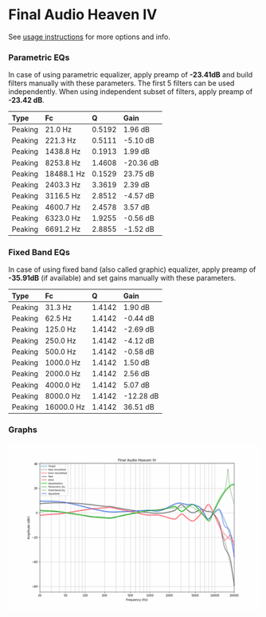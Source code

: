 # Final Audio Heaven IV
See [usage instructions](https://github.com/jaakkopasanen/AutoEq#usage) for more options and info.

### Parametric EQs
In case of using parametric equalizer, apply preamp of **-23.41dB** and build filters manually
with these parameters. The first 5 filters can be used independently.
When using independent subset of filters, apply preamp of **-23.42 dB**.

| Type    | Fc         |      Q | Gain      |
|:--------|:-----------|:-------|:----------|
| Peaking | 21.0 Hz    | 0.5192 | 1.96 dB   |
| Peaking | 221.3 Hz   | 0.5111 | -5.10 dB  |
| Peaking | 1438.8 Hz  | 0.1913 | 1.99 dB   |
| Peaking | 8253.8 Hz  | 1.4608 | -20.36 dB |
| Peaking | 18488.1 Hz | 0.1529 | 23.75 dB  |
| Peaking | 2403.3 Hz  | 3.3619 | 2.39 dB   |
| Peaking | 3116.5 Hz  | 2.8512 | -4.57 dB  |
| Peaking | 4600.7 Hz  | 2.4578 | 3.57 dB   |
| Peaking | 6323.0 Hz  | 1.9255 | -0.56 dB  |
| Peaking | 6691.2 Hz  | 2.8855 | -1.52 dB  |

### Fixed Band EQs
In case of using fixed band (also called graphic) equalizer, apply preamp of **-35.91dB**
(if available) and set gains manually with these parameters.

| Type    | Fc         |      Q | Gain      |
|:--------|:-----------|:-------|:----------|
| Peaking | 31.3 Hz    | 1.4142 | 1.90 dB   |
| Peaking | 62.5 Hz    | 1.4142 | -0.44 dB  |
| Peaking | 125.0 Hz   | 1.4142 | -2.69 dB  |
| Peaking | 250.0 Hz   | 1.4142 | -4.12 dB  |
| Peaking | 500.0 Hz   | 1.4142 | -0.58 dB  |
| Peaking | 1000.0 Hz  | 1.4142 | 1.50 dB   |
| Peaking | 2000.0 Hz  | 1.4142 | 2.56 dB   |
| Peaking | 4000.0 Hz  | 1.4142 | 5.07 dB   |
| Peaking | 8000.0 Hz  | 1.4142 | -12.28 dB |
| Peaking | 16000.0 Hz | 1.4142 | 36.51 dB  |

### Graphs
![](./Final%20Audio%20Heaven%20IV.png)